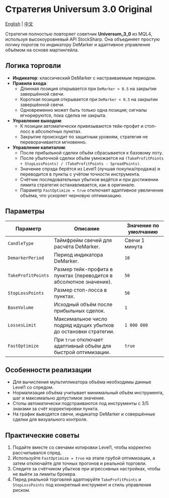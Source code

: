 # Стратегия Universum 3.0 Original
[English](README.md) | [中文](README_cn.md)

Стратегия полностью повторяет советник **Universum_3_0** из MQL4, используя высокоуровневый API StockSharp.
Она объединяет простую логику порогов по индикатору DeMarker и адаптивное управление объёмом на основе мартингейла.

## Логика торговли

- **Индикатор**: классический DeMarker с настраиваемым периодом.
- **Правила входа**:
  - Длинная позиция открывается при `DeMarker > 0.5` на закрытии завершённой свечи.
  - Короткая позиция открывается при `DeMarker < 0.5` на закрытии завершённой свечи.
  - Одновременно может быть только одна позиция; сигналы игнорируются, пока сделка не закрыта.
- **Управление выходом**:
  - К позиции автоматически привязываются тейк-профит и стоп-лосс в абсолютных пунктах.
  - Закрытие происходит по защитным уровням, стратегия не переворачивается мгновенно.
- **Управление капиталом**:
  - После прибыльной сделки объём сбрасывается к базовому лоту.
  - После убыточной сделки объём умножается на `(TakeProfitPoints + StopLossPoints) / (TakeProfitPoints - SpreadPoints)`.
  - Значение спрэда берётся из Level1 (лучшая покупка/продажа) и переводится в пункты с учётом точности инструмента.
  - Счётчик последовательных убытков ведётся и при достижении лимита стратегия останавливается, как в оригинале.
  - Параметр `FastOptimize = true` отключает адаптивное увеличение объёма, что ускоряет черновую оптимизацию.

## Параметры

| Параметр | Описание | Значение по умолчанию |
|----------|----------|------------------------|
| `CandleType` | Таймфрейм свечей для расчёта DeMarker. | Свечи 1 минута |
| `DemarkerPeriod` | Период индикатора DeMarker. | `10` |
| `TakeProfitPoints` | Размер тейк-профита в пунктах (переводится в абсолютное значение). | `50` |
| `StopLossPoints` | Размер стоп-лосса в пунктах. | `50` |
| `BaseVolume` | Исходный объём после прибыльных сделок. | `1` |
| `LossesLimit` | Максимальное число подряд идущих убытков до остановки стратегии. | `1 000 000` |
| `FastOptimize` | При `true` отключает адаптивный объём для быстрой оптимизации. | `true` |

## Особенности реализации

- Для вычисления мультипликатора объёма необходимы данные Level1 со спредом.
- Нормализация объёма учитывает минимальный объём инструмента, шаг и максимально допустимое значение.
- Стопы автоматически подстраиваются под инструменты с 3/5 знаками за счёт корректировки пункта.
- На график выводятся свечи, индикатор DeMarker и совершённые сделки для визуального контроля.

## Практические советы

1. Подайте вместе со свечами котировки Level1, чтобы корректно рассчитывался спред.
2. Используйте `FastOptimize = true` на этапе грубой оптимизации, а затем отключайте для точных прогонов и реальной торговли.
3. Следите за счётчиком убытков при агрессивных настройках, чтобы не выйти за лимиты брокера.
4. Перед реальной торговлей адаптируйте `TakeProfitPoints` и `StopLossPoints` под конкретный инструмент и стиль управления риском.
